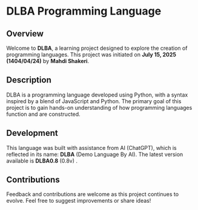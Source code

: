 # DLBA Programming Language

## Overview

Welcome to **DLBA**, a learning project designed to explore the creation of programming languages. This project was initiated on **July 15, 2025 (1404/04/24)** by **Mahdi Shakeri**.

## Description

DLBA is a programming language developed using Python, with a syntax inspired by a blend of JavaScript and Python. The primary goal of this project is to gain hands-on understanding of how programming languages function and are constructed.

## Development

This language was built with assistance from AI (ChatGPT), which is reflected in its name: **DLBA** (Demo Language By AI). The latest version available is **DLBA0.8** (0.8v) .

## Contributions

Feedback and contributions are welcome as this project continues to evolve. Feel free to suggest improvements or share ideas!
